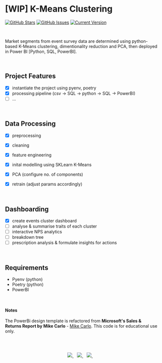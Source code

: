 [WIP] K-Means Clustering
============
[![GitHub Stars](https://img.shields.io/github/stars/jordanhoare/clustering-customer-segments.svg)](https://github.com/jordanhoare/clustering-customer-segments/stargazers) [![GitHub Issues](https://img.shields.io/github/issues/jordanhoare/clustering-customer-segments.svg)](https://github.com/jordanhoare/clustering-customer-segments/issues) [![Current Version](https://img.shields.io/badge/version-0.5.0-green.svg)](https://github.com/jordanhoare/clustering-customer-segments) 

</br>

Market segments from event survey data are determined using python-based K-Means clustering, dimentionality reduction and PCA, then deployed in Power BI [Python, SQL, PowerBI].  


</br>

## Project Features
- [x] instantiate the project using pyenv, poetry
- [x] processing pipeline (csv -> SQL -> python -> SQL -> PowerBI)
- [ ] ...

</br>

## Data Processing

- [x] preprocessing
- [x] cleaning
- [x] feature engineering 
- [x] inital modelling using SKLearn K-Means
- [x] PCA (configure no. of components)
- [x] retrain (adjust params accordingly)


</br>

## Dashboarding
- [x] create events cluster dashboard
- [ ] analyse & summarise traits of each cluster
- [ ] interactive NPS analytics 
- [ ] breakdown tree 
- [ ] prescription analysis & formulate insights for actions

</br>

<!-- ## Installation
To demo this application: clone the repo, navigate to the project folder and run `poetry shell` to open the venv.  Run the ` __main__.py ` file to start the server.  You can then access the web UI @ `http://127.0.0.1:8000/` -->


## Requirements 
- Pyenv (python)
- Poetry (python)
- PowerBI

 
</br>


#### Notes
The PowerBi design template is refactored from **Microsoft's Sales & Returns Report by Mike Carlo** - [Mike Carlo](https://github.com/MikeCarlo).  This code is for educational use only.  

</br>

</br>


<p align="center">
    <a href="https://www.linkedin.com/in/jordan-hoare/">
        <img src="https://img.shields.io/badge/LinkedIn-0077B5?style=for-the-badge&logo=linkedin&logoColor=white" />
    </a>&nbsp;&nbsp;
    <a href="https://www.kaggle.com/jordanhoare">
        <img src="https://img.shields.io/badge/Kaggle-20BEFF?style=for-the-badge&logo=Kaggle&logoColor=white" />
    </a>&nbsp;&nbsp;
    <a href="mailto:jordanhoare0@gmail.com">
        <img src="https://img.shields.io/badge/Gmail-D14836?style=for-the-badge&logo=gmail&logoColor=white" />
    </a>&nbsp;&nbsp;
</p>



